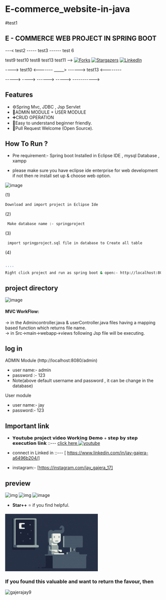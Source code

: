 # E-commerce_website-in-java

#test1
## E - COMMERCE WEB PROJECT IN SPRING BOOT
---< test2
----- test3
------ test 6
<!-- [![Contributors][contributors-shield]][contributors-url]
[![MIT License][license-shield]][license-url]
[![Isses][issues-shield]][issues-url]

#test7
-->

test9
test10
test8
test13
test11
-->
[![Forks][forks-shield]][forks-url]
[![Stargazers][stars-shield]][stars-url]
[![LinkedIn][linkedin-shield]][linkedin-url]
<br>

----> test10 <-------
_____>
------> test13 <--------

----->
---->
------>
----->
----------->



## Features
- ⚙️Spring Mvc, JDBC , Jsp Servlet
- 📝ADMIN MODULE + USER MODULE
- ➕CRUD OPERATION
- 🌱Easy to understand beginner friendly.
- 🥳Pull Request Welcome (Open Source).




## How To Run ?

- Pre requirement:- Spring boot Installed in Eclipse IDE ,  mysql Database , xampp 

- please make sure you have eclipse ide enterprise for web development if not then re install set up & choose web option.
<img width="169" alt="image" src="https://user-images.githubusercontent.com/81226571/178137583-578558de-ff7e-498b-bb00-927dd46b4fb0.png">


 (1)
```sh
Download and import project in Eclipse Ide
```
 (2)
```sh
 Make database name :- springproject 
 ```
  (3)
```sh
 import springproject.sql file in database to Create all table 
 ```

(4)
```sh

''''
Right click project and run as spring boot & open:- http://localhost:8080/
```

## project directory 
<img width="302" alt="image" src="https://user-images.githubusercontent.com/81226571/178137751-c02d40b5-e718-4aad-816a-f45807612e5c.png">
<h4> MVC WorkFlow: </h4>
    → in the Admincontroller.java & userController.java files having a mapping based function which returns file name.<br>
    → in Src->main->webapp->views  following Jsp file will be executing.

## log in 
ADMIN Module (http://localhost:8080/admin) 
-  user name:- admin
-  password :- 123
-  Note(above default username and password , it can be change in the database)

  User module
-  user name:- jay 
-  password:- 123

## Important link
- 𝗬𝗼𝘂𝘁𝘂𝗯𝗲 𝗽𝗿𝗼𝗷𝗲𝗰𝘁 𝘃𝗶𝗱𝗲𝗼 𝗪𝗼𝗿𝗸𝗶𝗻𝗴 𝗗𝗲𝗺𝗼 + 𝘀𝘁𝗲𝗽 𝗯𝘆 𝘀𝘁𝗲𝗽 𝗲𝘅𝗲𝗰𝘂𝘁𝗶𝗼𝗻 𝗹𝗶𝗻𝗸 ::---  [  click here  ](https://youtu.be/c6WWdINWSlI) [![youtube][youtube-shield]][youtube-url]

- connect in Linked in ::---  [ https://www.linkedin.com/in/jay-gajera-a6496b204/]
- instagram:- [https://instagram.com/jay_gajera_17]


## preview
![img](https://github.com/jaygajera17/E-commerce_website-in-java/blob/main/JtProject/src/main/resources/Product%20Images/Screenshot%202022-04-11%20111601.jpg)
![img](https://github.com/jaygajera17/E-commerce_website-in-java/blob/main/JtProject/src/main/resources/Product%20Images/Screenshot%202022-04-11%20111538.jpg)
<img width="938" alt="image" src="https://user-images.githubusercontent.com/81226571/178270030-c4e9f485-fe0b-4bbb-804a-a28d2c182c7c.png">



- **Star++** ⭐  if you  find helpful.
<img alt="Night Coding" src="https://raw.githubusercontent.com/AVS1508/AVS1508/master/assets/Night-Coding.gif" align="center"/>
<h3 align="left">If you found this valuable and want to return the favour, then</h3>
<p><a href="https://www.buymeacoffee.com/gajerajay9I"> <img align="left" src="https://cdn.buymeacoffee.com/buttons/v2/default-yellow.png" height="50" width="210" alt="gajerajay9" /></a></p><br><br>

[contributors-shield]: https://img.shields.io/github/contributors/othneildrew/Best-README-Template.svg?style=for-the-badge
[contributors-url]: https://github.com/jaygajera17/E-commerce-project-springBoot/graphs/contributors
[forks-shield]: https://img.shields.io/github/forks/jaygajera17/E-commerce-project-springBoot.svg?style=for-the-badge
[forks-url]: https://github.com/jaygajera17/E-commerce-project-springBoot/network/members
[stars-shield]: https://img.shields.io/github/stars/jaygajera17/E-commerce-project-springBoot.svg?style=for-the-badge
[stars-url]: https://github.com/jaygajera17/E-commerce-project-springBoot/stargazers
[issues-shield]: https://img.shields.io/github/issues/othneildrew/Best-README-Template.svg?style=for-the-badge
[issues-url]: https://github.com/othneildrew/Best-README-Template/issues
[license-shield]: https://img.shields.io/github/license/othneildrew/Best-README-Template.svg?style=for-the-badge
[license-url]: https://github.com/othneildrew/Best-README-Template/blob/master/LICENSE.txt
[linkedin-shield]: https://img.shields.io/badge/-LinkedIn-black.svg?style=for-the-badge&logo=linkedin&colorB=555
[linkedin-url]:  https://www.linkedin.com/in/jay-gajera-a6496b204/

[youtube-shield]:https://img.shields.io/youtube/views/c6WWdINWSlI?style=social
[youtube-url]:  https://youtu.be/c6WWdINWSlI
